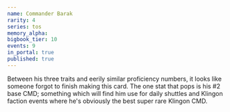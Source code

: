 ```yaml
---
name: Commander Barak
rarity: 4
series: tos
memory_alpha:
bigbook_tier: 10
events: 9
in_portal: true
published: true
---
```


Between his three traits and eerily similar proficiency numbers, it looks like someone forgot to finish making this card. The one stat that pops is his #2 base CMD; something which will find him use for daily shuttles and Klingon faction events where he's obviously the best super rare Klingon CMD.
